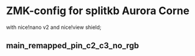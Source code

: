 
# ZMK-config for splitkb Aurora Corne
with nice!nano v2 and nice!view shield;

## main_remapped_pin_c2_c3_no_rgb
